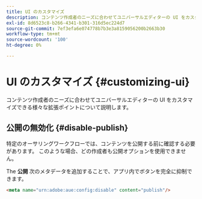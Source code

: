 ```yaml
---
title: UI のカスタマイズ
description: コンテンツ作成者のニーズに合わせてユニバーサルエディターの UI をカスタマイズできる様々な拡張ポイントについて説明します。
exl-id: 8d6523c8-b266-4341-b301-316d5ec224d7
source-git-commit: 7ef3efa6e074778b7b3e3a8159056200b2663b30
workflow-type: tm+mt
source-wordcount: '100'
ht-degree: 0%

---
```



# UI のカスタマイズ {#customizing-ui}

コンテンツ作成者のニーズに合わせてユニバーサルエディターの UI をカスタマイズできる様々な拡張ポイントについて説明します。

## 公開の無効化 {#disable-publish}

特定のオーサリングワークフローでは、コンテンツを公開する前に確認する必要があります。 このような場合、どの作成者も公開オプションを使用できません。

The **公開** 次のメタデータを追加することで、アプリ内でボタンを完全に抑制できます。

```html
<meta name="urn:adobe:aue:config:disable" content="publish"/>
```
